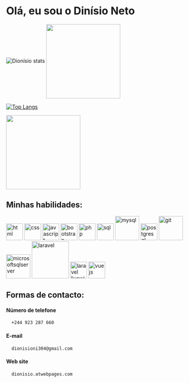 # Olá, eu sou o Dinísio Neto

![Dionísio stats](https://github-readme-stats.vercel.app/api?username=DionsioNeto&show_icons=true&theme=transparent)
<a href="https://github.com/anuraghazra/convoychat">
  <img height=200 align="center" src="https://github-readme-stats.vercel.app/api/top-langs?username=DionsioNeto&layout=compact&langs_count=8&card_width=320" />
</a>


[![Top Langs](https://github-readme-stats.vercel.app/api/top-langs/?username=DionsioNeto)](https://github.com/anuraghazra/github-readme-stats)


<a href="[https://github.com/anuraghazra/github-readme-stats](https://github-readme-stats.vercel.app/api?username=DionsioNeto&show_icons=true&theme=transparent)">
  <img height=200 align="center" src="https://github-readme-stats.vercel.app/api?username=DionsioNeto" />
</a>








## Minhas habilidades:

<div>
  <img src="https://cdn.jsdelivr.net/gh/devicons/devicon@latest/icons/html5/html5-original-wordmark.svg"  width="45" alt="html"/>
  <img src="https://cdn.jsdelivr.net/gh/devicons/devicon@latest/icons/css3/css3-original-wordmark.svg"  width="45" alt="css"/>
  <img src="https://cdn.jsdelivr.net/gh/devicons/devicon@latest/icons/javascript/javascript-original.svg"  width="45" alt="javascript"/>
  <img src="https://cdn.jsdelivr.net/gh/devicons/devicon@latest/icons/bootstrap/bootstrap-original.svg"  width="45" alt="bootstrap"/>
  <img src="https://cdn.jsdelivr.net/gh/devicons/devicon@latest/icons/php/php-original.svg"  width="45" alt="php"/>
  <img src="https://cdn.jsdelivr.net/gh/devicons/devicon@latest/icons/azuresqldatabase/azuresqldatabase-original.svg"  width="45" alt="sql"/>
  <img src="https://cdn.jsdelivr.net/gh/devicons/devicon@latest/icons/mysql/mysql-original-wordmark.svg"  width="65" alt="mysql"/>
  <img src="https://cdn.jsdelivr.net/gh/devicons/devicon@latest/icons/postgresql/postgresql-original-wordmark.svg"  width="45" alt="postgresql"/>
  <img src="https://cdn.jsdelivr.net/gh/devicons/devicon@latest/icons/git/git-original-wordmark.svg"  width="65" alt="git"/>
  <img src="https://cdn.jsdelivr.net/gh/devicons/devicon@latest/icons/microsoftsqlserver/microsoftsqlserver-plain-wordmark.svg"  width="65" alt="microsoftsqlserver"/>
  <img src="https://cdn.jsdelivr.net/gh/devicons/devicon@latest/icons/laravel/laravel-original-wordmark.svg"  width="100" alt="laravel"/>
  <img src="https://cdn.jsdelivr.net/gh/devicons/devicon@latest/icons/livewire/livewire-original-wordmark.svg"  width="45" alt="laravel livewire"/>
  <img src="https://cdn.jsdelivr.net/gh/devicons/devicon@latest/icons/vuejs/vuejs-original-wordmark.svg" width="45" alt="vue js"/>
          
<!--   <img src="https://cdn.jsdelivr.net/gh/devicons/devicon@latest/icons/sass/sass-original.svg"  width="45" alt="html"/>height="100px"  -->
<!--   <img src="https://cdn.jsdelivr.net/gh/devicons/devicon@latest/icons/tailwindcss/tailwindcss-original-wordmark.svg"  width="45" alt="html"/> -->
</div>

## Formas de contacto:

#### Número de telefone

      +244 923 287 660

#### E-mail

      dionisioni304@gmail.com

#### Web site

      dionisio.atwebpages.com
